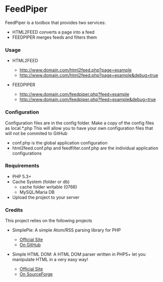 # FeedPiper

FeedPiper is a toolbox that provides two services:

* HTML2FEED	converts a page into a feed
* FEEDPIPER	merges feeds and filters them

### Usage

* HTML2FEED
  * http://www.domain.com/html2feed.php?page=example
  * http://www.domain.com/html2feed.php?page=example&debug=true

* FEEDPIPER
  * http://www.domain.com/feedpiper.php?feed=example
  * http://www.domain.com/feedpiper.php?feed=example&debug=true

### Configuration

Configuration files are in the config folder.
Make a copy of the config files as local.*.php
This will allow you to have your own configuration files that will not be commited to GitHub

* conf.php is the global application configuration
* html2feed.conf.php and feedfilter.conf.php are the individual application configurations

### Requirements

* PHP 5.3+
* Cache System (folder or db)
  * cache folder writable (0766)  
  * MySQL/Maria DB
* Upload the project to your server

### Credits

This project relies on the following projects
* SimplePie: A simple Atom/RSS parsing library for PHP
  * [Official Site](http://simplepie.org/)
  * [On GitHub](https://github.com/simplepie/simplepie/)

* Simple HTML DOM: A HTML DOM parser written in PHP5+ let you manipulate HTML in a very easy way!
  * [Official Site](http://simplehtmldom.sourceforge.net/)
  * [On SourceForge](https://sourceforge.net/projects/simplehtmldom/)
